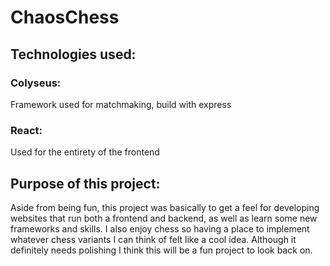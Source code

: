 # ChaosChess
## Technologies used:
### Colyseus:
Framework used for matchmaking, build with express

### React: 
Used for the entirety of the frontend

## Purpose of this project:

Aside from being fun, this project was basically to get a feel for developing websites that run both a frontend and backend, as well as learn some new frameworks and skills. I also enjoy chess so having a place to implement whatever chess variants I can think of felt like a cool idea.
Although it definitely needs polishing I think this will be a fun project to look back on.
